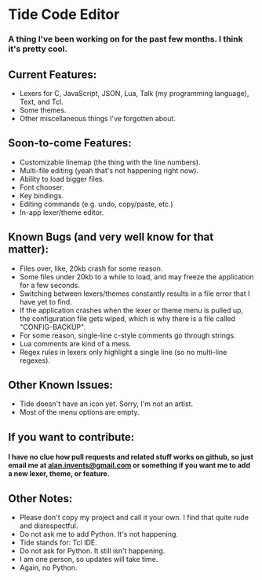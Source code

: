 # Tide Code Editor
### A thing I've been working on for the past few months. I think it's pretty cool.

## Current Features:
- Lexers for C, JavaScript, JSON, Lua, Talk (my programming language), Text, and Tcl.
- Some themes.
- Other miscellaneous things I've forgotten about.

## Soon-to-come Features:
- Customizable linemap (the thing with the line numbers).
- Multi-file editing (yeah that's not happening right now).
- Ability to load bigger files.
- Font chooser.
- Key bindings.
- Editing commands (e.g. undo, copy/paste, etc.)
- In-app lexer/theme editor.

## Known Bugs (and very well know for that matter):
- Files over, like, 20kb crash for some reason.
- Some files under 20kb to a while to load, and may freeze the application for a few seconds.
- Switching between lexers/themes constantly results in a file error that I have yet to find.
- If the application crashes when the lexer or theme menu is pulled up, the configuration file gets wiped, which is why there is a file called "CONFIG-BACKUP".
- For some reason, single-line c-style comments go through strings.
- Lua comments are kind of a mess.
- Regex rules in lexers only highlight a single line (so no multi-line regexes).

## Other Known Issues:
- Tide doesn't have an icon yet. Sorry, I'm not an artist.
- Most of the menu options are empty.


## If you want to contribute:
#### I have no clue how pull requests and related stuff works on github, so just email me at alan.invents@gmail.com or something if you want me to add a new lexer, theme, or feature.

## Other Notes:
- Please don't copy my project and call it your own. I find that quite rude and disrespectful.
- Do not ask me to add Python. It's not happening.
- Tide stands for: Tcl IDE.
- Do not ask for Python. It still isn't happening.
- I am one person, so updates will take time.
- Again, no Python.